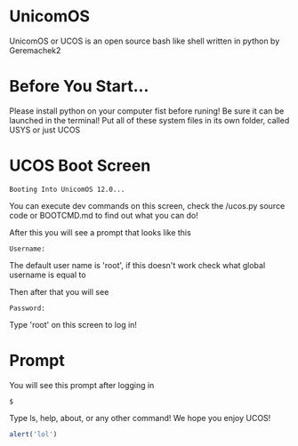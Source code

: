 # UnicomOS
UnicomOS or UCOS is an open source bash like shell written in python by Geremachek2

# Before You Start...
Please install python on your computer fist before runing! Be sure it can be launched in the terminal!
Put all of these system files in its own folder, called USYS or just UCOS

# UCOS Boot Screen
```
Booting Into UnicomOS 12.0...
```
You can execute dev commands on this screen, check the /ucos.py source code or BOOTCMD.md to find out what you can do!

After this you will see a prompt that looks like this
```
Username: 
```
The default user name is 'root', if this doesn't work check what global username is equal to

Then after that you will see

```
Password: 
```
Type 'root' on this screen to log in!
# Prompt
You will see this prompt after logging in
```
$ 
```
Type ls, help, about, or any other command! We hope you enjoy UCOS!
```javascript
alert('lol')
```
